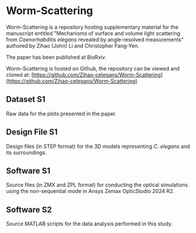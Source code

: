# Worm-Scattering

Worm-Scattering is a repository hosting supplementary material for the manuscript entitled "Mechanisms of surface and volume light
scattering from *Caenorhabditis elegans* revealed by angle-resolved measurements" authored by Zihao (John) Li and Christopher Fang-Yen.
    
The paper has been published at BioRxiv.

Worm-Scattering is hosted on Github, the repository can be viewed and cloned at:
    [https://github.com/Zihao-celegans/Worm-Scattering](https://github.com/Zihao-celegans/Worm-Scattering)

## Dataset S1
Raw data for the plots presented in the paper.
## Design File S1
Design files (in STEP format) for the 3D models representing *C. elegans* and its surroundings.
## Software S1
Source files (in ZMX and ZPL format) for conducting the optical simulations using the non-sequential mode in Ansys Zemax OpticStudio 2024 R2.
## Software S2
Source MATLAB scripts for the data analysis performed in this study.

